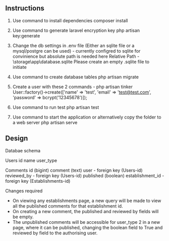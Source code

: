 ## Instructions

1. Use command to install dependencies 
composer install

2. Use command to generate laravel encryption key
php artisan key:generate

3. Change the db settings in .env file (Either an sqlite file or a mysql/postgre can be used) - currently configred to sqlite for convinience but absolute path is needed here
Relative Path - \storage\app\database.sqlite
Please create an empty .sqlite file to initiate

4. Use command to create database tables
php artisan migrate

5. Create a user with these 2 commands - 
php artisan tinker
User::factory()->create(['name' => 'test', 'email' => 'test@test.com', 'password' => bcrypt('12345678')]);

6. Use command to run test
php artisan test

7. Use command to start the application or alternatively copy the folder to a web server
php artisan serve

## Design

Databae schema

Users
id
name
user_type

Comments
id (bigint)
comment (text)
user - foreign key (Users-id)
reviewed_by - foreign key (Users-id)
published (boolean)
establishment_id - foreign key (Establishments-id)

Changes required

- On viewing any establishments page, a new query will be made to view all the published comments for that establishment id.
- On creating a new comment, the published and reviewed by fields will be empty.
- The unpublished comments will be accessible for user_type 2 in a new page, where it can be published, changing the boolean field to True and reviewed by field to the authorising user.
